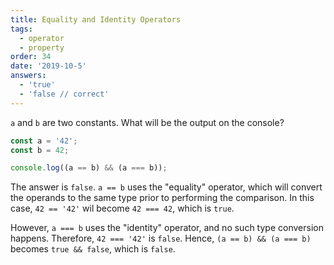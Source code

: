 ```yaml
---
title: Equality and Identity Operators
tags:
  - operator
  - property
order: 34
date: '2019-10-5'
answers:
  - 'true'
  - 'false // correct'
---
```


`a` and `b` are two constants. What will be the output on the console?

```javascript
const a = '42';
const b = 42;

console.log((a == b) && (a === b));
```

<!-- explanation -->

The answer is `false`. `a == b` uses the "equality" operator, which will convert the operands to the same type prior to performing the comparison. In this case, `42 == '42'` wil become `42 === 42`, which is `true`.

However, `a === b` uses the "identity" operator, and no such type conversion happens. Therefore, `42 === '42'` is `false`.  Hence, `(a == b) && (a === b)` becomes `true && false`, which is `false`.
